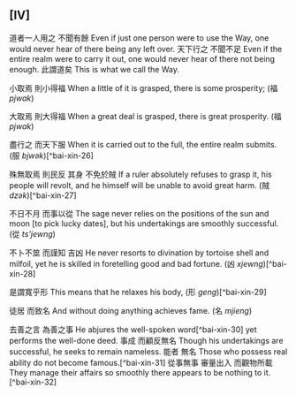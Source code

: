 ## [IV]

<!-- commentary -->
道者一人用之
不聞有餘
Even if just one person were to use the Way,
one would never hear of there being any left over.
天下行之
不聞不足
Even if the entire realm were to carry it out,
one would never hear of there not being enough.
此謂道矣
This is what we call the Way.

小取焉
則小得福
When a little of it is grasped,
there is some prosperity; (福 *pjwak*)

大取焉
則大得福
When a great deal is grasped,
there is great prosperity. (福 *pjwak*)

盡行之
而天下服
When it is carried out to the full,
the entire realm submits. (服 *bjwək*)[^bai-xin-26]

殊無取焉
則民反
其身
不免於賊
If a ruler absolutely refuses to grasp it,
his people will revolt,
and he himself
will be unable to avoid great harm. (賊 *dzək*)[^bai-xin-27]

不日不月
而事以從
The sage never relies on
the positions of the sun and moon [to pick lucky dates],
but his undertakings are smoothly successful. (從 *ts'jewng*)

不卜不筮
而謹知
吉凶
He never resorts to
divination by tortoise shell and milfoil,
yet he is skilled in foretelling
good and bad fortune. (凶 *xjewng*)[^bai-xin-28]

是謂寬乎形
This means that he relaxes his body, (形 *geng*)[^bai-xin-29]

徒居
而致名
And without doing anything
achieves fame. (名 *mjieng*)

<!-- commentary -->
去善之言
為善之事
He abjures the well-spoken word[^bai-xin-30]
yet performs the well-done deed.
事成
而顧反無名
Though his undertakings are successful,
he seeks to remain nameless.
能者
無名
Those who possess real ability
do not become famous.[^bai-xin-31]
從事無事
審量出入
而觀物所載
They manage their affairs so smoothly
there appears to be nothing to it.[^bai-xin-32]
